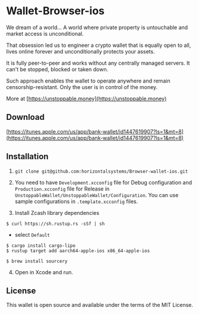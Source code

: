 # Wallet-Browser-ios

We dream of a world… A world where private property is untouchable and market access is unconditional.

That obsession led us to engineer a crypto wallet that is equally open to all, lives online forever and unconditionally protects your assets.

It is fully peer-to-peer and works without any centrally managed servers. It can't be stopped, blocked or taken down.

Such approach enables the wallet to operate anywhere and remain censorship-resistant. Only the user is in control of the money.

More at [https://unstoppable.money](https://unstoppable.money)

## Download

[https://itunes.apple.com/us/app/bank-wallet/id1447619907?ls=1&mt=8](https://itunes.apple.com/us/app/bank-wallet/id1447619907?ls=1&mt=8)

## Installation

1. `git clone git@github.com:horizontalsystems/Browser-wallet-ios.git`

2. You need to have `Development.xcconfig` file for Debug configuration and `Production.xcconfig` file for Release in `UnstoppableWallet/UnstoppableWallet/Configuration`.
You can use sample configurations in `.template.xcconfig` files.

3. Install Zcash library dependencies

```
$ curl https://sh.rustup.rs -sSf | sh
```

* select `Default`

```
$ cargo install cargo-lipo
$ rustup target add aarch64-apple-ios x86_64-apple-ios
```

```
$ brew install sourcery
```

4. Open in Xcode and run.
 

## License

This wallet is open source and available under the terms of the MIT License.

